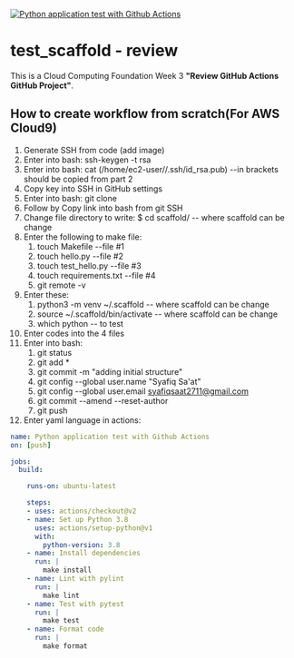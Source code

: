 [![Python application test with Github Actions](https://github.com/SyafiqSaat/test_scaffold/actions/workflows/main.yml/badge.svg)](https://github.com/SyafiqSaat/test_scaffold/actions/workflows/main.yml)

# test_scaffold - review
This is a Cloud Computing Foundation Week 3 **"Review GitHub Actions GitHub Project"**.


## How to create workflow from scratch(For AWS Cloud9)
1. Generate SSH from code (add image)
2. Enter into bash: ssh-keygen -t rsa
3. Enter into bash: cat (/home/ec2-user//.ssh/id_rsa.pub) --in brackets should be copied from part 2
4. Copy key into SSH in GitHub settings
5. Enter into bash: git clone
6. Follow by Copy link into bash from git SSH 
7. Change file directory to write: $ cd scaffold/ -- where scaffold can be change
8. Enter the following to make file: 
    1. touch Makefile         --file #1
    2. touch hello.py         --file #2
    3. touch test_hello.py    --file #3
    5. touch requirements.txt --file #4
    6. git remote -v
9. Enter these:
    1. python3 -m venv ~/.scaffold      -- where scaffold can be change
    2. source ~/.scaffold/bin/activate  -- where scaffold can be change
    3. which python                     -- to test
10. Enter codes into the 4 files
11. Enter into bash:
    1. git status
    2. git add *
    3. git commit -m "adding initial structure"
    4. git config --global user.name "Syafiq Sa'at"
    5. git config --global user.email syafiqsaat2711@gmail.com
    6. git commit --amend --reset-author
    7. git push
12. Enter yaml language in actions:
```yaml
name: Python application test with Github Actions
on: [push]

jobs:
  build:

    runs-on: ubuntu-latest

    steps:
    - uses: actions/checkout@v2
    - name: Set up Python 3.8
      uses: actions/setup-python@v1
      with:
        python-version: 3.8
    - name: Install dependencies
      run: |
        make install
    - name: Lint with pylint
      run: |
        make lint
    - name: Test with pytest
      run: |
        make test
    - name: Format code
      run: |
        make format
```
    
